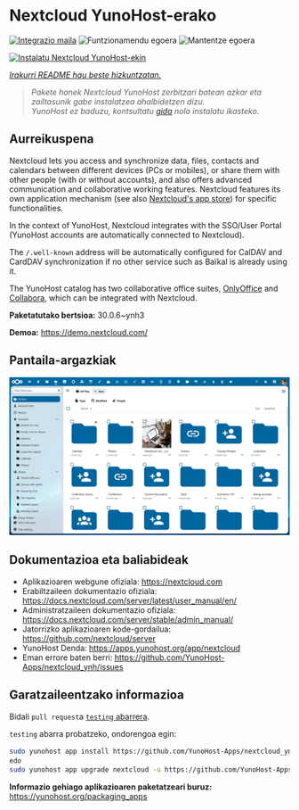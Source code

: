 <!--
Ohart ongi: README hau automatikoki sortu da <https://github.com/YunoHost/apps/tree/master/tools/readme_generator>ri esker
EZ editatu eskuz.
-->

# Nextcloud YunoHost-erako

[![Integrazio maila](https://apps.yunohost.org/badge/integration/nextcloud)](https://ci-apps.yunohost.org/ci/apps/nextcloud/)
![Funtzionamendu egoera](https://apps.yunohost.org/badge/state/nextcloud)
![Mantentze egoera](https://apps.yunohost.org/badge/maintained/nextcloud)

[![Instalatu Nextcloud YunoHost-ekin](https://install-app.yunohost.org/install-with-yunohost.svg)](https://install-app.yunohost.org/?app=nextcloud)

*[Irakurri README hau beste hizkuntzatan.](./ALL_README.md)*

> *Pakete honek Nextcloud YunoHost zerbitzari batean azkar eta zailtasunik gabe instalatzea ahalbidetzen dizu.*  
> *YunoHost ez baduzu, kontsultatu [gida](https://yunohost.org/install) nola instalatu ikasteko.*

## Aurreikuspena

Nextcloud lets you access and synchronize data, files, contacts and calendars between different devices (PCs or mobiles), or share them with other people (with or without accounts), and also offers advanced communication and collaborative working features. Nextcloud features its own application mechanism (see also [Nextcloud's app store](https://apps.nextcloud.com/)) for specific functionalities. 

In the context of YunoHost, Nextcloud integrates with the SSO/User Portal (YunoHost accounts are automatically connected to Nextcloud).

The `/.well-known` address will be automatically configured for CalDAV and CardDAV synchronization if no other service such as Baïkal is already using it.

The YunoHost catalog has two collaborative office suites, [OnlyOffice](https://github.com/YunoHost-Apps/onlyoffice_ynh) and [Collabora](https://github.com/YunoHost-Apps/collabora_ynh), which can be integrated with Nextcloud.

**Paketatutako bertsioa:** 30.0.6~ynh3

**Demoa:** <https://demo.nextcloud.com/>

## Pantaila-argazkiak

![Nextcloud(r)en pantaila-argazkia](./doc/screenshots/screenshot.png)

## Dokumentazioa eta baliabideak

- Aplikazioaren webgune ofiziala: <https://nextcloud.com>
- Erabiltzaileen dokumentazio ofiziala: <https://docs.nextcloud.com/server/latest/user_manual/en/>
- Administratzaileen dokumentazio ofiziala: <https://docs.nextcloud.com/server/stable/admin_manual/>
- Jatorrizko aplikazioaren kode-gordailua: <https://github.com/nextcloud/server>
- YunoHost Denda: <https://apps.yunohost.org/app/nextcloud>
- Eman errore baten berri: <https://github.com/YunoHost-Apps/nextcloud_ynh/issues>

## Garatzaileentzako informazioa

Bidali `pull request`a [`testing` abarrera](https://github.com/YunoHost-Apps/nextcloud_ynh/tree/testing).

`testing` abarra probatzeko, ondorengoa egin:

```bash
sudo yunohost app install https://github.com/YunoHost-Apps/nextcloud_ynh/tree/testing --debug
edo
sudo yunohost app upgrade nextcloud -u https://github.com/YunoHost-Apps/nextcloud_ynh/tree/testing --debug
```

**Informazio gehiago aplikazioaren paketatzeari buruz:** <https://yunohost.org/packaging_apps>
